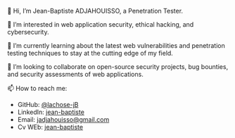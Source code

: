 👋 Hi, I’m Jean-Baptiste ADJAHOUISSO, a Penetration Tester.

👀 I’m interested in web application security, ethical hacking, and cybersecurity.

🌱 I’m currently learning about the latest web vulnerabilities and penetration testing techniques to stay at the cutting edge of my field.

💞️ I’m looking to collaborate on open-source security projects, bug bounties, and security assessments of web applications.

📫 How to reach me:
   - GitHub: [@lachose-jB](https://github.com/lachose-jB)
   - LinkedIn: [jean-baptiste](https://www.linkedin.com/in/jean-baptiste-81a6041b7/)
   - Email: jadjahouisso@gmail.com
   - Cv WEb: [jean-baptiste](https://web-sec.fr)


<!---
lachose-jB/lachose-jB is a ✨ special ✨ repository because its `README.md` (this file) appears on your GitHub profile.
You can click the Preview link to take a look at your changes.
--->
